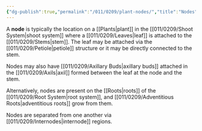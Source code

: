 ```yaml
---
{"dg-publish":true,"permalink":"/011/0209/plant-nodes/","title":"Nodes","tags":["BIOL412"],"created":"2024-09-26T15:23:29.000-07:00","updated":"2025-01-22T00:50:28.570-08:00"}
---
```


A **node** is typically the location on a [[Plants\|plant]] in the [[011/0209/Shoot System\|shoot system]] where a [[011/0209/Leaves\|leaf]] is attached to the [[011/0209/Stems\|stem]]. The leaf may be attached via the [[011/0209/Petiole\|petiole]] structure or it may be directly connected to the stem.

Nodes may also have [[011/0209/Axillary Buds\|axillary buds]] attached in the [[011/0209/Axils\|axil]] formed between the leaf at the node and the stem.

Alternatively, nodes are present on the [[Roots\|roots]] of the [[011/0209/Root System\|root system]], and [[011/0209/Adventitious Roots\|adventitious roots]] grow from them.

Nodes are separated from one another via [[011/0209/Internodes\|internode]] regions.